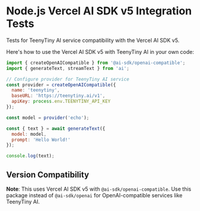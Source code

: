 # Node.js Vercel AI SDK v5 Integration Tests

Tests for TeenyTiny AI service compatibility with the Vercel AI SDK v5.

Here's how to use the Vercel AI SDK v5 with TeenyTiny AI in your own code:

```javascript
import { createOpenAICompatible } from '@ai-sdk/openai-compatible';
import { generateText, streamText } from 'ai';

// Configure provider for TeenyTiny AI service
const provider = createOpenAICompatible({
  name: 'teenytiny',
  baseURL: 'https://teenytiny.ai/v1',
  apiKey: process.env.TEENYTINY_API_KEY
});

const model = provider('echo');

const { text } = await generateText({
  model: model,
  prompt: 'Hello World!'
});

console.log(text);
```


## Version Compatibility

**Note**: This uses Vercel AI SDK v5 with `@ai-sdk/openai-compatible`. Use this package instead of `@ai-sdk/openai` for OpenAI-compatible services like TeenyTiny AI.
